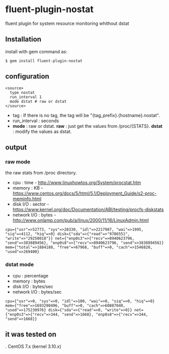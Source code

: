 # fluent-plugin-nostat
fluent plugin for system resource monitoring whithout dstat

## Installation
install with gem command as:

```
$ gem install fluent-plugin-nostat
```

## configuration

```
<source>
  type nostat
  run_interval 1
  mode dstat # raw or dstat
</source>
```
* tag : If there is no tag, the tag will be "{tag_prefix}.{hostname}.nostat".
* run_interval : seconds
* **mode** : raw or dstat. **raw** : just get the values from /proc/{STATS}. **dstat** : modify the values as dstat.

## output
### raw mode
the raw stats from /proc directory.
* cpu : time - http://www.linuxhowtos.org/System/procstat.htm
* memory : KB - https://www.centos.org/docs/5/html/5.1/Deployment_Guide/s2-proc-meminfo.html
* disk I/O : sector - https://www.kernel.org/doc/Documentation/ABI/testing/procfs-diskstats
* network I/O : bytes - http://www.onlamp.com/pub/a/linux/2000/11/16/LinuxAdmin.html

```
cpu={"usr"=>52773, "sys"=>28330, "idl"=>2217987, "wai"=>1995, "siq"=>4112, "hiq"=>0} disk={"sda"=>{"read"=>"9786551", "write"=>"29250018"}} net={"enp0s3"=>{"recv"=>8940623796, "send"=>383889456}, "enp0s8"=>{"recv"=>8940623796, "send"=>383889456}} mem={"total"=>1884188, "free"=>67968, "buff"=>0, "cach"=>1546820, "used"=>269400}
```

### dstat mode
* cpu : percentage
* memory : bytes
* disk I/O : bytes/sec
* network I/O : bytes/sec
```
cpu={"usr"=>0, "sys"=>0, "idl"=>100, "wai"=>0, "siq"=>0, "hiq"=>0} mem={"free"=>1693290496, "buff"=>0, "cach"=>60887040, "used"=>175230976} disk={"sda"=>{"read"=>0, "write"=>0}} net={"enp0s3"=>{"recv"=>344, "send"=>1668}, "enp0s8"=>{"recv"=>344, "send"=>1668}}
```

## it was tested on
. CentOS 7.x (kernel 3.10.x)
